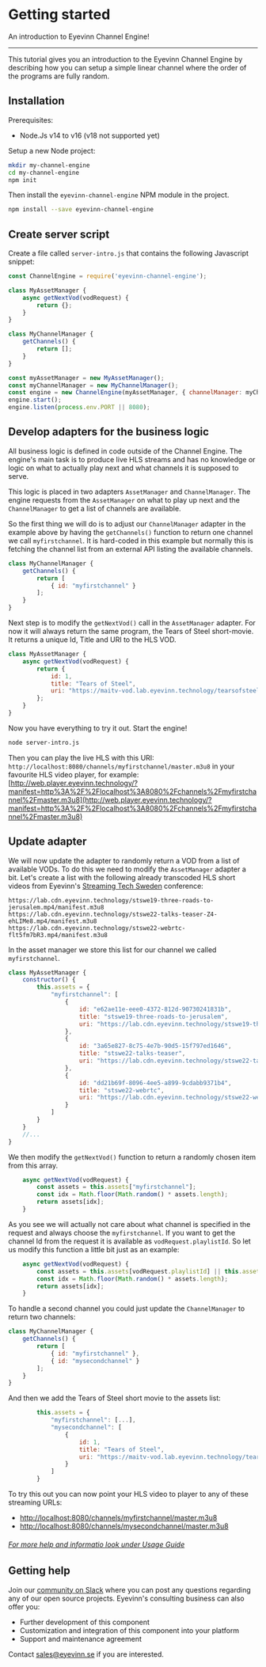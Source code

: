 # Getting started

An introduction to Eyevinn Channel Engine!

--- 

This tutorial gives you an introduction to the Eyevinn Channel Engine by describing how you can setup a simple linear channel where the order of the programs are fully random.

## Installation

Prerequisites:

 - Node.Js v14 to v16 (v18 not supported yet)

Setup a new Node project:

```bash
mkdir my-channel-engine
cd my-channel-engine
npm init
```

Then install the `eyevinn-channel-engine` NPM module in the project.

```bash
npm install --save eyevinn-channel-engine
```

## Create server script

Create a file called `server-intro.js` that contains the following Javascript snippet:

```javascript
const ChannelEngine = require('eyevinn-channel-engine');

class MyAssetManager {
    async getNextVod(vodRequest) {
        return {};
    } 
}

class MyChannelManager {
    getChannels() {
        return [];
    }
}

const myAssetManager = new MyAssetManager();
const myChannelManager = new MyChannelManager();
const engine = new ChannelEngine(myAssetManager, { channelManager: myChannelManager });
engine.start();
engine.listen(process.env.PORT || 8080);
```

## Develop adapters for the business logic

All business logic is defined in code outside of the Channel Engine. The engine's main task is to produce live HLS streams and has no knowledge or logic on what to actually play next and what channels it is supposed to serve.

This logic is placed in two adapters `AssetManager` and `ChannelManager`. The engine requests from the `AssetManager` on what to play up next and the `ChannelManager` to get a list of channels are available.

So the first thing we will do is to adjust our `ChannelManager` adapter in the example above by having the `getChannels()` function to return one channel we call `myfirstchannel`. It is hard-coded in this example but normally this is fetching the channel list from an external API listing the available channels.

```javascript
class MyChannelManager {
    getChannels() {
        return [
            { id: "myfirstchannel" }
        ];
    }
}
```

Next step is to modify the `getNextVod()` call in the `AssetManager` adapter. For now it will always return the same program, the Tears of Steel short-movie. It returns a unique Id, Title and URI to the HLS VOD.

```javascript
class MyAssetManager {
    async getNextVod(vodRequest) {
        return {
            id: 1,
            title: "Tears of Steel",
            uri: "https://maitv-vod.lab.eyevinn.technology/tearsofsteel_4k.mov/master.m3u8"
        };
    } 
}
```

Now you have everything to try it out. Start the engine!

```bash
node server-intro.js
```

Then you can play the live HLS with this URI: `http://localhost:8080/channels/myfirstchannel/master.m3u8` in your favourite HLS video player, for example: [http://web.player.eyevinn.technology/?manifest=http%3A%2F%2Flocalhost%3A8080%2Fchannels%2Fmyfirstchannel%2Fmaster.m3u8](http://web.player.eyevinn.technology/?manifest=http%3A%2F%2Flocalhost%3A8080%2Fchannels%2Fmyfirstchannel%2Fmaster.m3u8)

## Update adapter

We will now update the adapter to randomly return a VOD from a list of available VODs. To do this we need to modify the `AssetManager` adapter a bit. Let's create a list with the following already transcoded HLS short videos from Eyevinn's [Streaming Tech Sweden](https://streamingtech.se) conference:

```
https://lab.cdn.eyevinn.technology/stswe19-three-roads-to-jerusalem.mp4/manifest.m3u8
https://lab.cdn.eyevinn.technology/stswe22-talks-teaser-Z4-ehLIMe8.mp4/manifest.m3u8
https://lab.cdn.eyevinn.technology/stswe22-webrtc-flt5fm7bR3.mp4/manifest.m3u8
```

In the asset manager we store this list for our channel we called `myfirstchannel`.

```javascript
class MyAssetManager {
    constructor() {
        this.assets = {
            "myfirstchannel": [
                {
                    id: "e62ae11e-eee0-4372-812d-90730241831b",
                    title: "stswe19-three-roads-to-jerusalem",
                    uri: "https://lab.cdn.eyevinn.technology/stswe19-three-roads-to-jerusalem.mp4/manifest.m3u8"
                },
                {
                    id: "3a65e827-8c75-4e7b-90d5-15f797ed1646",
                    title: "stswe22-talks-teaser",
                    uri: "https://lab.cdn.eyevinn.technology/stswe22-talks-teaser-Z4-ehLIMe8.mp4/manifest.m3u8"
                },
                {
                    id: "dd21b69f-8096-4ee5-a899-9cdabb9371b4",
                    title: "stswe22-webrtc",
                    uri: "https://lab.cdn.eyevinn.technology/stswe22-webrtc-flt5fm7bR3.mp4/manifest.m3u8"
                }
            ]
        }
    }
    //...
}
```

We then modify the `getNextVod()` function to return a randomly chosen item from this array.

```javascript
    async getNextVod(vodRequest) {
        const assets = this.assets["myfirstchannel"];
        const idx = Math.floor(Math.random() * assets.length);
        return assets[idx];
    } 
```

As you see we will actually not care about what channel is specified in the request and always choose the `myfirstchannel`. If you want to get the channel Id from the request it is available as `vodRequest.playlistId`. So let us modify this function a little bit just as an example:

```javascript
    async getNextVod(vodRequest) {
        const assets = this.assets[vodRequest.playlistId] || this.assets["myfirstchannel"];        
        const idx = Math.floor(Math.random() * assets.length);
        return assets[idx];
    } 
```

To handle a second channel you could just update the `ChannelManager` to return two channels:

```javascript
class MyChannelManager {
    getChannels() {
        return [
            { id: "myfirstchannel" },
            { id: "mysecondchannel" }
        ];
    }
}
```
And then we add the Tears of Steel short movie to the assets list:

```javascript
        this.assets = {
            "myfirstchannel": [...],
            "mysecondchannel": [
                {
                    id: 1,
                    title: "Tears of Steel",
                    uri: "https://maitv-vod.lab.eyevinn.technology/tearsofsteel_4k.mov/master.m3u8"        
                }
            ]
        }
```

To try this out you can now point your HLS video to player to any of these streaming URLs:

 - [http://localhost:8080/channels/myfirstchannel/master.m3u8](http://web.player.eyevinn.technology/?manifest=http%3A%2F%2Flocalhost%3A8080%2Fchannels%2Fmyfirstchannel%2Fmaster.m3u8)
 - [http://localhost:8080/channels/mysecondchannel/master.m3u8](http://web.player.eyevinn.technology/?manifest=http%3A%2F%2Flocalhost%3A8080%2Fchannels%2Fmysecondchannel%2Fmaster.m3u8)

###### [For more help and informatio look under Usage Guide](usage-guide.html)

## Getting help

Join our [community on Slack](http://slack.streamingtech.se) where you can post any questions regarding any of our open source projects. Eyevinn's consulting business can also offer you:

 - Further development of this component
 - Customization and integration of this component into your platform
 - Support and maintenance agreement

Contact [sales@eyevinn.se](mailto:sales@eyevinn.se) if you are interested.
